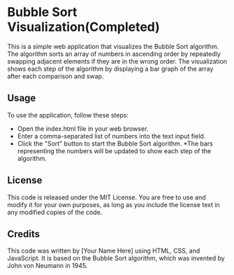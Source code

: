 # Bubble Sort Visualization(Completed)
This is a simple web application that visualizes the Bubble Sort algorithm. The algorithm sorts an array of numbers in ascending order by repeatedly swapping adjacent elements if they are in the wrong order. The visualization shows each step of the algorithm by displaying a bar graph of the array after each comparison and swap.

## Usage
To use the application, follow these steps:

* Open the index.html file in your web browser.
* Enter a comma-separated list of numbers into the text input field.
* Click the "Sort" button to start the Bubble Sort algorithm.
*The bars representing the numbers will be updated to show each step of the algorithm.
## License
This code is released under the MIT License. You are free to use and modify it for your own purposes, as long as you include the license text in any modified copies of the code.

## Credits
This code was written by [Your Name Here] using HTML, CSS, and JavaScript. It is based on the Bubble Sort algorithm, which was invented by John von Neumann in 1945.
